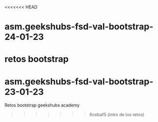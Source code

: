 <<<<<<< HEAD
# asm.geekshubs-fsd-val-bootstrap-24-01-23
retos bootstrap
=======
# asm.geekshubs-fsd-val-bootstrap-23-01-23
Retos bootstrap geekshubs academy
>>>>>>> 6cebaf5 (intro de los retos)
